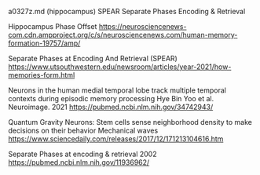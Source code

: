 a0327z.md
(hippocampus) SPEAR Separate Phases Encoding & Retrieval

Hippocampus Phase Offset
https://neurosciencenews-com.cdn.ampproject.org/c/s/neurosciencenews.com/human-memory-formation-19757/amp/

Separate Phases at Encoding And Retrieval (SPEAR)
https://www.utsouthwestern.edu/newsroom/articles/year-2021/how-memories-form.html

Neurons in the human medial temporal lobe track multiple temporal contexts during episodic memory processing
Hye Bin Yoo et al. Neuroimage. 2021
https://pubmed.ncbi.nlm.nih.gov/34742943/

Quantum Gravity Neurons:
Stem cells sense neighborhood density to make decisions on their behavior
Mechanical waves
https://www.sciencedaily.com/releases/2017/12/171213104616.htm

Separate Phases at encoding & retrieval 2002
https://pubmed.ncbi.nlm.nih.gov/11936962/
